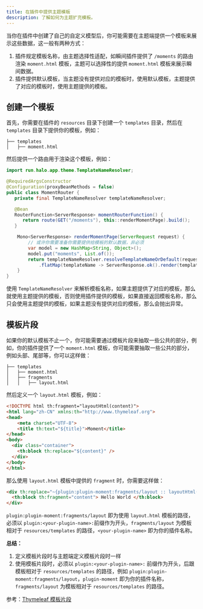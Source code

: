 ```yaml
---
title: 在插件中提供主题模板
description: 了解如何为主题扩充模板。
---
```


当你在插件中创建了自己的自定义模型后，你可能需要在主题端提供一个模板来展示这些数据，这一般有两种方式：

1. 插件规定模板名称，由主题选择性适配，如瞬间插件提供了 `/moments` 的路由渲染 `moment.html` 模板，主题可以选择性的提供 `moment.html` 模板来展示瞬间数据。
2. 插件提供默认模板，当主题没有提供对应的模板时，使用默认模板，主题提供了对应的模板时，使用主题提供的模板。

## 创建一个模板

首先，你需要在插件的 `resources` 目录下创建一个 `templates` 目录，然后在 `templates` 目录下提供你的模板，例如：

```text
├── templates
│   ├── moment.html
```

然后提供一个路由用于渲染这个模板，例如：

```java
import run.halo.app.theme.TemplateNameResolver;

@RequiredArgsConstructor
@Configuration(proxyBeanMethods = false)
public class MomentRouter {
   private final TemplateNameResolver templateNameResolver;

   @Bean
   RouterFunction<ServerResponse> momentRouterFunction() {
      return route(GET("/moments"), this::renderMomentPage).build();
   }

    Mono<ServerResponse> renderMomentPage(ServerRequest request) {
        // 或许你需要准备你需要提供给模板的默认数据，非必须
        var model = new HashMap<String, Object>();
        model.put("moments", List.of());
        return templateNameResolver.resolveTemplateNameOrDefault(request.exchange(), "moments")
            .flatMap(templateName -> ServerResponse.ok().render(templateName, model));
    }
}
```

使用 `TemplateNameResolver` 来解析模板名称，如果主题提供了对应的模板，那么就使用主题提供的模板，否则使用插件提供的模板，如果直接返回模板名称，那么只会使用主题提供的模板，如果主题没有提供对应的模板，那么会抛出异常。

## 模板片段

如果你的默认模板不止一个，你可能需要通过模板片段来抽取一些公共的部分，例如，你的插件提供了一个 `moment.html` 模板，你可能需要抽取一些公共的部分，例如头部、尾部等，你可以这样做：

```text
├── templates
│   ├── moment.html
│   ├── fragments
│   │   ├── layout.html
```

然后定义一个 `layout.html` 模板，例如：

```html
<!DOCTYPE html th:fragment="layoutHtml(content)">
<html lang="zh-CN" xmlns:th="http://www.thymeleaf.org">
<head>
    <meta charset="UTF-8">
    <title th:text="${title}">Moment</title>
</head>
<body>
  <div class="container">
    <th:block th:replace="${content}" />
  </div>
</body>
</html>
```

那么使用 `layout.html` 模板中提供的 `fragment` 时，你需要这样做：

```html
<div th:replace="~{plugin:plugin-moment:fragments/layout :: layoutHtml(content = ~{::content})}">
  <th:block th:fragment="content"> Hello World </th:block>
</div>
```

`plugin:plugin-moment:fragments/layout` 即为使用 `layout.html` 模板的路径，必须以 `plugin:<your-plugin-name>:`前缀作为开头，`fragments/layout` 为模板相对于 `resources/templates` 的路径，`<your-plugin-name>` 即为你的插件名称。

**总结：**

1. 定义模板片段时与主题端定义模板片段时一样
2. 使用模板片段时，必须以 `plugin:<your-plugin-name>:` 前缀作为开头，后跟模板相对于 `resources/templates` 的路径，例如 `plugin:plugin-moment:fragments/layout`，`plugin-moment` 即为你的插件名称，`fragments/layout` 为模板相对于 `resources/templates` 的路径。

参考：[Thymeleaf 模板片段](https://www.thymeleaf.org/doc/tutorials/3.1/usingthymeleaf.html#including-template-fragments)
